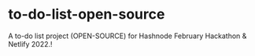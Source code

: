 # to-do-list-open-source
A to-do list project (OPEN-SOURCE) for Hashnode February Hackathon &amp; Netlify 2022.!
